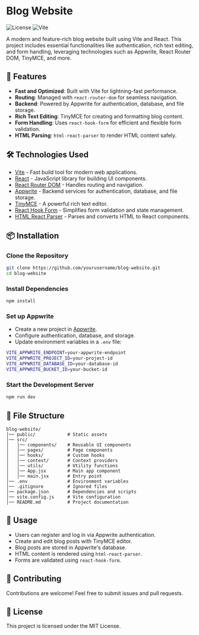 # Blog Website

![License](https://img.shields.io/badge/license-MIT-blue.svg)
![Vite](https://img.shields.io/badge/Vite-Fast%20Build-brightgreen)

A modern and feature-rich blog website built using Vite and React. This project includes essential functionalities like authentication, rich text editing, and form handling, leveraging technologies such as Appwrite, React Router DOM, TinyMCE, and more.

## 🚀 Features
- **Fast and Optimized**: Built with Vite for lightning-fast performance.
- **Routing**: Managed with `react-router-dom` for seamless navigation.
- **Backend**: Powered by Appwrite for authentication, database, and file storage.
- **Rich Text Editing**: TinyMCE for creating and formatting blog content.
- **Form Handling**: Uses `react-hook-form` for efficient and flexible form validation.
- **HTML Parsing**: `html-react-parser` to render HTML content safely.

## 🛠 Technologies Used
- [Vite](https://vitejs.dev/) - Fast build tool for modern web applications.
- [React](https://reactjs.org/) - JavaScript library for building UI components.
- [React Router DOM](https://reactrouter.com/) - Handles routing and navigation.
- [Appwrite](https://appwrite.io/) - Backend services for authentication, database, and file storage.
- [TinyMCE](https://www.tiny.cloud/) - A powerful rich text editor.
- [React Hook Form](https://react-hook-form.com/) - Simplifies form validation and state management.
- [HTML React Parser](https://www.npmjs.com/package/html-react-parser) - Parses and converts HTML to React components.

## 📦 Installation

### Clone the Repository
```sh
git clone https://github.com/yourusername/blog-website.git
cd blog-website
```

### Install Dependencies
```sh
npm install
```

### Set up Appwrite
- Create a new project in [Appwrite](https://cloud.appwrite.io/).
- Configure authentication, database, and storage.
- Update environment variables in a `.env` file:
```sh
VITE_APPWRITE_ENDPOINT=your-appwrite-endpoint
VITE_APPWRITE_PROJECT_ID=your-project-id
VITE_APPWRITE_DATABASE_ID=your-database-id
VITE_APPWRITE_BUCKET_ID=your-bucket-id
```

### Start the Development Server
```sh
npm run dev
```

## 📂 File Structure
```
blog-website/
│── public/            # Static assets
│── src/
│   │── components/    # Reusable UI components
│   │── pages/         # Page components
│   │── hooks/         # Custom hooks
│   │── context/       # Context providers
│   │── utils/         # Utility functions
│   │── App.jsx        # Main app component
│   │── main.jsx       # Entry point
│── .env               # Environment variables
│── .gitignore         # Ignored files
│── package.json       # Dependencies and scripts
│── vite.config.js     # Vite configuration
│── README.md          # Project documentation
```

## 🎯 Usage
- Users can register and log in via Appwrite authentication.
- Create and edit blog posts with TinyMCE editor.
- Blog posts are stored in Appwrite's database.
- HTML content is rendered using `html-react-parser`.
- Forms are validated using `react-hook-form`.

## 🤝 Contributing
Contributions are welcome! Feel free to submit issues and pull requests.

## 📜 License
This project is licensed under the MIT License.

